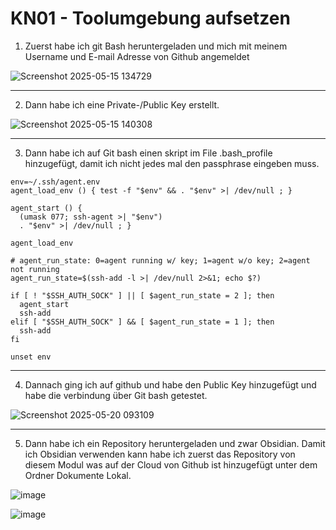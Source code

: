 # KN01 -  Toolumgebung aufsetzen

1. Zuerst habe ich git Bash heruntergeladen und mich mit meinem Username und E-mail Adresse von Github angemeldet

![Screenshot 2025-05-15 134729](https://github.com/user-attachments/assets/0ca32d9f-0bed-4b1f-b67b-1a8e85e9b925)

---

2. Dann habe ich eine Private-/Public Key erstellt.

![Screenshot 2025-05-15 140308](https://github.com/user-attachments/assets/2ddfbf67-6a90-4638-ba8d-e87c3cb40b43)

---

3. Dann habe ich auf Git bash einen skript im File .bash_profile hinzugefügt, damit ich nicht jedes mal den passphrase eingeben muss.

```
env=~/.ssh/agent.env
agent_load_env () { test -f "$env" && . "$env" >| /dev/null ; }

agent_start () {
  (umask 077; ssh-agent >| "$env")
  . "$env" >| /dev/null ; }

agent_load_env

# agent_run_state: 0=agent running w/ key; 1=agent w/o key; 2=agent not running
agent_run_state=$(ssh-add -l >| /dev/null 2>&1; echo $?)

if [ ! "$SSH_AUTH_SOCK" ] || [ $agent_run_state = 2 ]; then
  agent_start
  ssh-add
elif [ "$SSH_AUTH_SOCK" ] && [ $agent_run_state = 1 ]; then
  ssh-add
fi

unset env

```

---

4. Dannach ging ich auf github und habe den Public Key hinzugefügt und habe die verbindung über Git bash getestet.

![Screenshot 2025-05-20 093109](https://github.com/user-attachments/assets/462d22a7-2b99-4c05-a586-c5cd5b17039f)

---

5. Dann habe ich ein Repository heruntergeladen und zwar Obsidian. Damit ich Obsidian verwenden kann habe ich zuerst das Repository von diesem Modul was auf der Cloud von Github ist hinzugefügt unter dem Ordner Dokumente Lokal.

![image](https://github.com/user-attachments/assets/47ebd22e-7b83-4ed2-9a63-deb15a6d1bef)

![image](https://github.com/user-attachments/assets/a7135b86-17bd-42a4-9be9-8abed8c5a04f)



